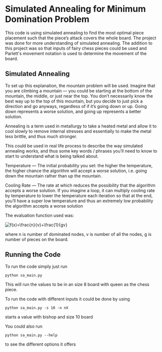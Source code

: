 # Simulated Annealing for Minimum Domination Problem #

This code is using simulated annealing to find the most optimal piece placement such that the piece’s attack covers the whole board. The project was done for more understanding of simulated annealing. The addition to this project was so that inputs of fairy chess pieces could be used and Parlett's movement notation is used to determine the movement of the board.


Simulated Annealing
-------------------

To set up this explanation, the mountain problem will be used. Imagine that you are climbing a mountain — you could be starting at the bottom of the mountain, the middle, or just near the top. You don’t necessarily know the best way up to the top of this mountain, but you decide to just pick a direction and go anyways, regardless of if it’s going down or up. Going down represents a worse solution, and going up represents a better solution.

Annealing is a term used in metallurgy to take a heated metal and allow it to cool slowly to remove internal stresses and essentially to make the metal less brittle, and thus much stronger.

This could be used in real life process to describe the way simulated annealing works, and thus some key words / phrases you’ll need to know to start to understand what is being talked about.

Temperature — The initial probability you set: the higher the temperature, the higher chance the algorithm will accept a worse solution, i.e. going down the mountain rather than up the mountain.

Cooling Rate — The rate at which reduces the possibility that the algorithm accepts a worse solution. If you imagine a loop, it can multiply cooling rate by temperature to lower the temperature each iteration so that at the end, you’ll have a super low temperature and thus an extremely low probability the algorithm accepts a worse solution

The evaluation function used was:

![f(x)=\frac{n}{v}+\frac{1}{gv}](https://latex.codecogs.com/svg.latex?f(x)=\frac{n}{v}+\frac{1}{gv}) 

where n is number of dominated nodes, v is number of all the nodes, g is number of pieces on the board. 

Running the Code
----------------

To run the code simply just run
```
python sa_main.py
```
This will run the values to be in an size 8 board with queen as the chess piece.

To run the code with different inputs it could be done by using
```
python sa_main.py -s 10 -n nX
```
starts a value with bishop and size 10 board

You could also run
```
python sa_main.py --help
```
to see the different options it offers
